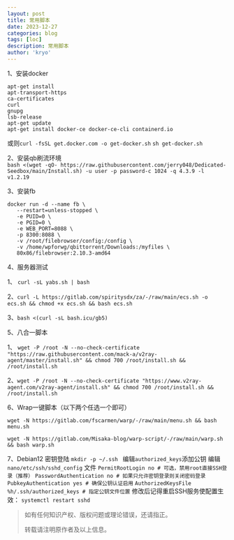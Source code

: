 ```yaml
---
layout: post
title: 常用脚本
date: 2023-12-27
categories: blog
tags: [loc]
description: 常用脚本
author: 'kryo'
---
```


1、安装docker

    apt-get install
    apt-transport-https
    ca-certificates
    curl
    gnupg
    lsb-release
    apt-get update
    apt-get install docker-ce docker-ce-cli containerd.io

  或则`curl -fsSL get.docker.com -o get-docker.sh` 
      `sh get-docker.sh`

2、安装qb刷流环境  
    `bash <(wget -qO- https://raw.githubusercontent.com/jerry048/Dedicated-Seedbox/main/Install.sh) -u user -p password-c 1024 -q 4.3.9 -l v1.2.19 `

3、安装fb

    docker run -d --name fb \
       --restart=unless-stopped \
       -e PUID=0 \
       -e PGID=0 \
       -e WEB_PORT=8088 \
       -p 8300:8088 \
       -v /root/filebrowser/config:/config \
       -v /home/wpforwg/qbittorrent/Downloads:/myfiles \
       80x86/filebrowser:2.10.3-amd64

4、服务器测试

   1、 `curl -sL yabs.sh | bash`
   
   2、`curl -L https://gitlab.com/spiritysdx/za/-/raw/main/ecs.sh -o ecs.sh && chmod +x ecs.sh && bash ecs.sh`
  
   3、`bash <(curl -sL bash.icu/gb5)`

5、八合一脚本
  
   1、 `wget -P /root -N --no-check-certificate "https://raw.githubusercontent.com/mack-a/v2ray-agent/master/install.sh" && chmod 700 /root/install.sh && /root/install.sh`
   
   2、`wget -P /root -N --no-check-certificate "https://www.v2ray-agent.com/v2ray-agent/install.sh" && chmod 700 /root/install.sh && /root/install.sh`

6、Wrap一键脚本（以下两个任选一个即可）

`wget -N https://gitlab.com/fscarmen/warp/-/raw/main/menu.sh && bash menu.sh`

`wget -N https://gitlab.com/Misaka-blog/warp-script/-/raw/main/warp.sh && bash warp.sh`

7、Debian12 密钥登陆
`mkdir -p ~/.ssh `  编辑`authorized_keys`添加公钥
编辑 `nano/etc/ssh/sshd_config` 文件
`PermitRootLogin no # 可选，禁用root直接SSH登录（推荐）`
`PasswordAuthentication no # 如果只允许密钥登录则关闭密码登录`
`PubkeyAuthentication yes # 确保公钥认证启用`
`AuthorizedKeysFile      %h/.ssh/authorized_keys # 指定公钥文件位置`
修改后记得重启SSH服务使配置生效：
`systemctl restart sshd`

 > 如有任何知识产权、版权问题或理论错误，还请指正。
 >
 > 转载请注明原作者及以上信息。
